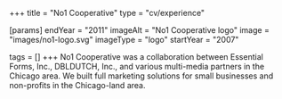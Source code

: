 +++
title = "No1 Cooperative"
type = "cv/experience"

[params]
  endYear = "2011"
  imageAlt = "No1 Cooperative logo"
  image = "images/no1-logo.svg"
  imageType = "logo"
  startYear = "2007"

tags = []
+++
No1 Cooperative was a collaboration between Essential Forms, Inc., DBLDUTCH, Inc., and various multi-media partners in the Chicago area. We built full marketing solutions for small businesses and non-profits in the Chicago-land area.
